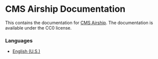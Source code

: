 # CMS Airship Documentation

This contains the documentation for [CMS Airship](https://github.com/paragonie/airship).
The documentation is available under the CC0 license.

### Languages

* [English (U.S.)](https://github.com/paragonie/airship-docs/tree/master/en-us)
